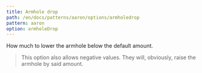 ```yaml
---
title: Armhole drop
path: /en/docs/patterns/aaron/options/armholedrop
pattern: aaron
option: armholeDrop
---
```


How much to lower the armhole below the default amount.

> This option also allows negative values. They will, obviously, raise the armhole by said amount.
